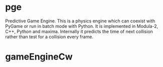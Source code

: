 # pge

Predictive Game Engine.  This is a physics engine which can coexist
with PyGame or run in batch mode with Python.  It is implemented in
Modula-2, C++, Python and maxima.  Internally it predicts the time
of next collision rather than test for a collision every frame.
# gameEngineCw
